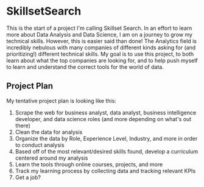 # SkillsetSearch
This is the start of a project I'm calling Skillset Search. In an effort to learn more about Data Analysis and Data Science, I am on a journey to grow my technical skills. However, this is easier said than done! The Analytics field is incredibly nebulous with many companies of different kinds asking for (and prioritizing!) different technical skills. My goal is to use this project, to both learn about what the top companies are looking for, and to help push myself to learn and understand the correct tools for the world of data.

## Project Plan
My tentative project plan is looking like this:

1. Scrape the web for business analyst, data analyst, business intelligence developer, and data science roles (and more depending on what's out there)
2. Clean the data for analysis
3. Organize the data by Role, Experience Level, Industry, and more in order to conduct analysis
4. Based off of the most relevant/desired skills found, develop a curriculum centered around my analysis
5. Learn the tools through online courses, projects, and more
6. Track my learning process by collecting data and tracking relevant KPIs
7. Get a job?
